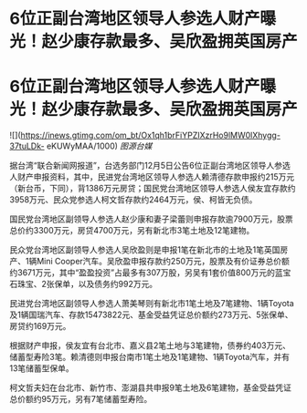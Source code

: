 # 6位正副台湾地区领导人参选人财产曝光！赵少康存款最多、吴欣盈拥英国房产

# 6位正副台湾地区领导人参选人财产曝光！赵少康存款最多、吴欣盈拥英国房产

![](https://inews.gtimg.com/om_bt/Ox1qh1brFiYPZIXzrHo9lMW0lXhygg-37tuLDk-
eKUWyMAA/1000) _图源台媒_

据台湾“联合新闻网报道”，台选务部门12月5日公告6位正副台湾地区领导人参选人财产申报资料，其中，民进党台湾地区领导人参选人赖清德存款申报约215万元（新台币，下同），背1386万元房贷；国民党台湾地区领导人参选人侯友宜存款约3958万元、民众党参选人柯文哲存款约2464万元，侯、柯皆无负债。

国民党台湾地区副领导人参选人赵少康和妻子梁蕾则申报存款逾7900万元，股票总价约3300万元，房贷4700万元，另有新北市3笔土地及12笔建物。

民众党台湾地区副领导人参选人吴欣盈则是申报1笔在新北市的土地及1笔英国房产、1辆Mini
Cooper汽车。吴欣盈申报存款约250万元，股票及有价证券总价额约3671万元，其中“盈盈投资”占最多有307万股，另吴有1套价值800万元的蓝宝石珠宝、2张保单，以及债务约992万元。

民进党台湾地区副领导人参选人萧美琴则有新北市1笔土地及7笔建物、1辆Toyota及1辆国瑞汽车、存款15473822元、基金受益凭证总价额约273万元、5张保单、房贷约169万元。

根据财产申报，侯友宜有台北市、嘉义县2笔土地与3笔建物，债券约403万元、储蓄型寿险3笔。赖清德则申报台南市1笔土地及1笔建物、1辆Toyota汽车，并有13笔储蓄型保单。

柯文哲夫妇在台北市、新竹市、澎湖县共申报9笔土地及6笔建物，基金受益凭证总价额约95万元，另有7笔储蓄型寿险。

